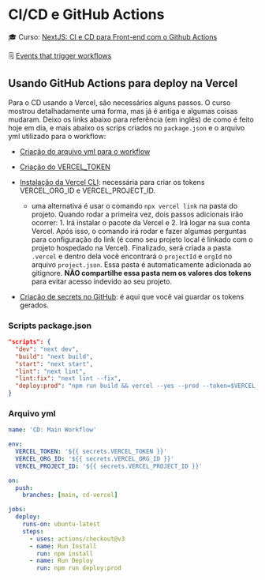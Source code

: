 # CI/CD e GitHub Actions

🎓 Curso: [NextJS: CI e CD para Front-end com o Github Actions](https://cursos.alura.com.br/course/nextjs-ci-cd-front-end-github-actions)

🗒️ [Events that trigger workflows](https://docs.github.com/en/actions/writing-workflows/choosing-when-your-workflow-runs/events-that-trigger-workflows)

## Usando GitHub Actions para deploy na Vercel

Para o CD usando a Vercel, são necessários alguns passos. O curso mostrou detalhadamente uma forma, mas já é antiga e algumas coisas mudaram. Deixo os links abaixo para referência (em inglês) de como é feito hoje em dia, e mais abaixo os scrips criados no `package.json` e o arquivo yml utilizado para o workflow:

- [Criação do arquivo yml para o workflow](https://vercel.com/guides/how-can-i-use-github-actions-with-vercel)

- [Criação do VERCEL_TOKEN](https://vercel.com/guides/how-do-i-use-a-vercel-api-access-token)

- [Instalação da Vercel CLI](https://vercel.com/docs/cli): necessária para criar os tokens VERCEL_ORG_ID e VERCEL_PROJECT_ID.

  - uma alternativa é usar o comando `npx vercel link` na pasta do projeto. Quando rodar a primeira vez, dois passos adicionais irão ocorrer: 1. Irá instalar o pacote da Vercel e 2. Irá logar na sua conta Vercel. Após isso, o comando irá rodar e fazer algumas perguntas para configuração do link (é como seu projeto local é linkado com o projeto hospedado na Vercel). Finalizado, será criada a pasta `.vercel` e dentro dela você encontrará o `projectId` e `orgId` no arquivo `project.json`. Essa pasta é automaticamente adicionada ao gitignore. **NÃO compartilhe essa pasta nem os valores dos tokens** para evitar acesso indevido ao seu projeto.

- [Criação de secrets no GitHub](https://docs.github.com/en/actions/security-for-github-actions/security-guides/using-secrets-in-github-actions#creating-secrets-for-a-repository): é aqui que você vai guardar os tokens gerados.

### Scripts package.json

```json
"scripts": {
  "dev": "next dev",
  "build": "next build",
  "start": "next start",
  "lint": "next lint",
  "lint:fix": "next lint --fix",
  "deploy:prod": "npm run build && vercel --yes --prod --token=$VERCEL_TOKEN"
}
```

### Arquivo yml

```yml
name: 'CD: Main Workflow'

env:
  VERCEL_TOKEN: '${{ secrets.VERCEL_TOKEN }}'
  VERCEL_ORG_ID: '${{ secrets.VERCEL_ORG_ID }}'
  VERCEL_PROJECT_ID: '${{ secrets.VERCEL_PROJECT_ID }}'

on:
  push:
    branches: [main, cd-vercel]

jobs:
  deploy:
    runs-on: ubuntu-latest
    steps:
      - uses: actions/checkout@v3
      - name: Run Install
        run: npm install
      - name: Run Deploy
        run: npm run deploy:prod
```

